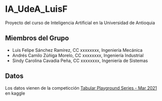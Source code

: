 # IA_UdeA_LuisF
Proyecto del curso de Inteligencia Artificial en la Universidad de Antioquia
## Miembros del Grupo
- Luis Felipe Sánchez Ramírez, CC xxxxxxxx, Ingeniería Mecánica
- Andrés Camilo Zúñiga Morelo, CC xxxxxxxx, Ingeniería Industrial
- Sindy Carolina Cavadia Peña, CC xxxxxxxx, Ingeniería de Sistemas

## Datos
Los datos vienen de la competicción [Tabular Playground Series - Mar 2021](https://www.kaggle.com/competitions/tabular-playground-series-mar-2021) en kaggle
